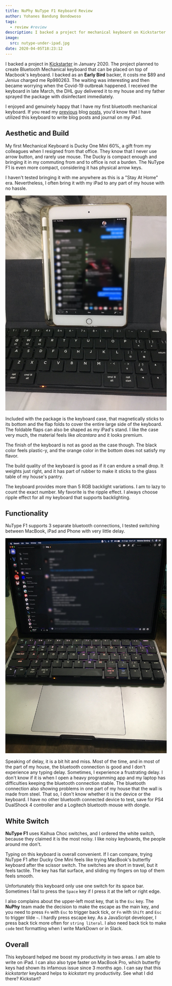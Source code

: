 ```yaml
---
title: NuPhy NuType F1 Keyboard Review
author: Yohanes Bandung Bondowoso
tags:
  - review #review
description: I backed a project for mechanical keyboard on Kickstarter early 2020. Last week, it arrived to my home.
image:
  src: nutype-under-ipad.jpg
date: 2020-04-05T18:23:12
---
```


I backed a project in [Kickstarter](https://www.kickstarter.com/projects/nuphy/nutype-revolutionizing-the-laptop-typing-experience) in January 2020. The project planned to create Bluetooth Mechanical keyboard that can be placed on top of Macbook's keyboard. I backed as an **Early Bird** backer, it costs me $89 and _Jenius_ charged me Rp980263. The waiting was interesting and then became worrying when the Covid-19 outbreak happened. I received the keyboard in late March, the DHL guy delivered it to my house and my father sprayed the package with disinfectant immediately.
 
I enjoyed and genuinely happy that I have my first bluetooth mechanical keyboard. If you read my [previous](/posts/2020-03-in-search-of-good-writing-app-bear-vs-ulysses/) blog [posts](/posts/2020-04-in-search-of-good-writing-app-part-2-ia-writer-vs-ivim/), you'd know that I have utilized this keyboard to write blog posts and journal on my iPad.

## Aesthetic and Build

My first Mechanical Keyboard is Ducky One Mini 60%, a gift from my colleagues when I resigned from that office. They know that I never use arrow button, and rarely use mouse. The Ducky is compact enough and bringing it in my commuting from and to office is not a burden. The NuType F1 is even more compact, considering it has physical arrow keys.

I haven't tested bringing it with me anywhere as this is a "Stay At Home" era. Nevertheless, I often bring it with my iPad to any part of my house with no hassle.

![Using it with iPad](nutype-under-ipad.jpg)

Included with the package is the keyboard case, that magnetically sticks to its bottom and the flap folds to cover the entire large side of the keyboard. The foldable flaps can also be shaped as my iPad's stand. I like the case very much, the material feels like _alcantara_ and it looks premium.

The finish of the keyboard is not as good as the case though. The black color feels plastic-y, and the orange color in the bottom does not satisfy my flavor.

The build quality of the keyboard is good as if it can endure a small drop. It weights just right, and it has part of rubber to make it sticks to the glass table of my house's pantry.

The keyboard provides more than 5 RGB backlight variations. I am to lazy to count the exact number. My favorite is the ripple effect. I always choose ripple effect for all my keyboard that supports backlighting.

## Functionality

NuType F1 supports 3 separate bluetooth connections, I tested switching between MacBook, iPad and Phone with very little delay.

![Using it with MacBook](nutype-on-mac.jpg)

Speaking of delay, it is a bit hit and miss. Most of the time, and in most of the part of my house, the bluetooth connection is good and I don't experience any typing delay. Sometimes, I experience a frustrating delay. I don't know if it is when I open a heavy programming app and my laptop has difficulties keeping the bluetooth connection stable. The bluetooth connection also showing problems in one part of my house that the wall is made from steel. That so, I don't know whether it is the device or the keyboard. I have no other bluetooth connected device to test, save for PS4 DualShock 4 controller and a Logitech bluetooth mouse with dongle.

## White Switch

**NuType F1** uses Kaihua Choc switches, and I ordered the white switch, because they claimed it is the most noisy. I like noisy keyboards, the people around me don't.

Typing on this keyboard is overall convenient. If I can compare, trying NuType F1 after Ducky One Mini feels like trying MacBook's butterfly keyboard after the scissor switch. The switches are short in travel, but it feels tactile. The key has flat surface, and sliding my fingers on top of them feels smooth.

Unfortunately this keyboard only use one switch for its space bar. Sometimes I fail to press the `Space` key if I press it at the left or right edge.

I also complains about the upper-left most key, that is the `Esc` key. The **NuPhy** team made the decision to make the escape as the main key, and you need to press `Fn` with `Esc` to trigger back tick, or `Fn` with `Shift` and `Esc` to trigger tilde `~`. I hardly press escape key. As a JavaScript developer, I press back tick more often for `string literal`. I also need back tick to make `code` text formatting when I write MarkDown or in Slack.

## Overall

This keyboard helped me boost my productivity in two areas. I am able to write on iPad. I can also also type faster on MacBook Pro, which butterfly keys had shown its infamous issue since 3 months ago. I can say that this _kickstarter_ keyboard helps to _kickstart_ my productivity. See what I did there? Kickstart?
